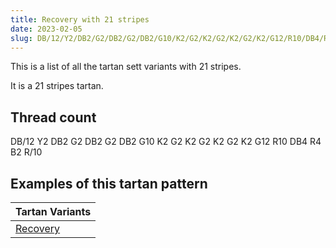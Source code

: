 ```yaml
---
title: Recovery with 21 stripes
date: 2023-02-05
slug: DB/12/Y2/DB2/G2/DB2/G2/DB2/G10/K2/G2/K2/G2/K2/G2/K2/G12/R10/DB4/R4/B2/R/10
---
```

This is a list of all the tartan sett variants with 21 stripes.

It is a 21 stripes tartan.


## Thread count
DB/12 Y2 DB2 G2 DB2 G2 DB2 G10 K2 G2 K2 G2 K2 G2 K2 G12 R10 DB4 R4 B2 R/10

## Examples of this tartan pattern

| Tartan Variants |
|---------------|
| [Recovery](/variants/db/12/y2/db2/g2/db2/g2/db2/g10/k2/g2/k2/g2/k2/g2/k2/g12/r10/db4/r4/b2/r/10-b304080-db000050-g008000-k000000-rc00000-yf0c000)||
